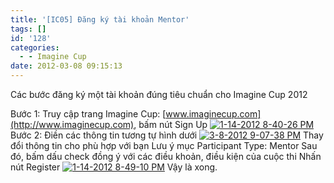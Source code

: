 ```yaml
---
title: '[IC05] Đăng ký tài khoản Mentor'
tags: []
id: '128'
categories:
  - - Imagine Cup
date: 2012-03-08 09:15:13
---
```


Các bước đăng ký một tài khoản đúng tiêu chuẩn cho Imagine Cup 2012
<!-- more -->
Bước 1: Truy cập trang Imagine Cup: [www.imaginecup.com](http://www.imaginecup.com), bấm nút Sign Up [![1-14-2012 8-40-26 PM](http://cuoilennaocacban2.files.wordpress.com/2012/01/1-14-2012-8-40-26-pm_thumb.png "1-14-2012 8-40-26 PM")](http://cuoilennaocacban2.files.wordpress.com/2012/01/1-14-2012-8-40-26-pm.png) Bước 2: Điền các thông tin tương tự hình dưới [![](http://cuoilennaocacban2.files.wordpress.com/2012/03/3-8-2012-9-07-38-pm.png "3-8-2012 9-07-38 PM")](http://cuoilennaocacban2.files.wordpress.com/2012/03/3-8-2012-9-07-38-pm.png) Thay đổi thông tin cho phù hợp với bạn Lưu ý mục Participant Type: Mentor Sau đó, bấm dấu check đồng ý với các điều khoản, điều kiện của cuộc thi Nhấn nút Register [![1-14-2012 8-49-10 PM](http://cuoilennaocacban2.files.wordpress.com/2012/01/1-14-2012-8-49-10-pm_thumb.png "1-14-2012 8-49-10 PM")](http://cuoilennaocacban2.files.wordpress.com/2012/01/1-14-2012-8-49-10-pm.png) Vậy là xong.